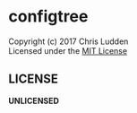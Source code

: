 # configtree
Copyright (c) 2017 Chris Ludden  
Licensed under the [MIT License](LICENSE.md)

## LICENSE
**UNLICENSED**
